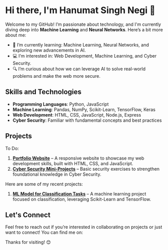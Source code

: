 # Hi there, I'm Hanumat Singh Negi 👋

Welcome to my GitHub! I’m passionate about technology, and I'm currently diving deep into **Machine Learning** and **Neural Networks**. Here’s a bit more about me:

- 🌱 I’m currently learning: Machine Learning, Neural Networks, and exploring new advancements in AI.
- 💻 I’m interested in: Web Development, Machine Learning, and Cyber Security.
- 🔍 I’m curious about how we can leverage AI to solve real-world problems and make the web more secure.

## Skills and Technologies

- **Programming Languages**: Python, JavaScript
- **Machine Learning**: Pandas, NumPy, Scikit-Learn, TensorFlow, Keras
- **Web Development**: HTML, CSS, JavaScript, Node.js, Express
- **Cyber Security**: Familiar with fundamental concepts and best practices

## Projects
To Do:
1. **[Portfolio Website](#)** – A responsive website to showcase my web development skills, built with HTML, CSS, and JavaScript.
2. **[Cyber Security Mini-Projects](#)** – Basic security exercises to strengthen foundational knowledge in Cyber Security.

Here are some of my recent projects:

1. **[ML Model for Classification Tasks](#)** – A machine learning project focused on classification, leveraging Scikit-Learn and TensorFlow.


## Let's Connect

Feel free to reach out if you’re interested in collaborating on projects or just want to connect! You can find me on:


Thanks for visiting! 😊
